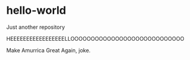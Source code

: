 # hello-world
Just another repository

HEEEEEEEEEEEEEEEEELLOOOOOOOOOOOOOOOOOOOOOOOOOOOO

Make Amurrica Great Again, joke.
